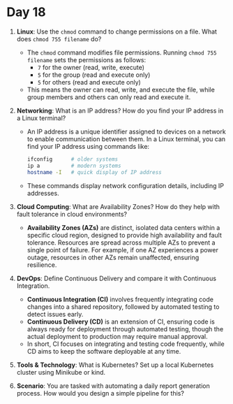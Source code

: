 # Day 18

1. **Linux**: Use the `chmod` command to change permissions on a file. What does `chmod 755 filename` do?
   - The `chmod` command modifies file permissions. Running `chmod 755 filename` sets the permissions as follows:
     - `7` for the owner (read, write, execute)
     - `5` for the group (read and execute only)
     - `5` for others (read and execute only)
   - This means the owner can read, write, and execute the file, while group members and others can only read and execute it.

2. **Networking**: What is an IP address? How do you find your IP address in a Linux terminal?
   - An IP address is a unique identifier assigned to devices on a network to enable communication between them. In a Linux terminal, you can find your IP address using commands like:
     ```bash
     ifconfig      # older systems
     ip a          # modern systems
     hostname -I   # quick display of IP address
     ```
   - These commands display network configuration details, including IP addresses.

3. **Cloud Computing**: What are Availability Zones? How do they help with fault tolerance in cloud environments?
   - **Availability Zones (AZs)** are distinct, isolated data centers within a specific cloud region, designed to provide high availability and fault tolerance. Resources are spread across multiple AZs to prevent a single point of failure. For example, if one AZ experiences a power outage, resources in other AZs remain unaffected, ensuring resilience.

4. **DevOps**: Define Continuous Delivery and compare it with Continuous Integration.
   - **Continuous Integration (CI)** involves frequently integrating code changes into a shared repository, followed by automated testing to detect issues early.
   - **Continuous Delivery (CD)** is an extension of CI, ensuring code is always ready for deployment through automated testing, though the actual deployment to production may require manual approval.
   - In short, CI focuses on integrating and testing code frequently, while CD aims to keep the software deployable at any time.

5. **Tools & Technology**: What is Kubernetes? Set up a local Kubernetes cluster using Minikube or kind.
6. **Scenario**: You are tasked with automating a daily report generation process. How would you design a simple pipeline for this?


